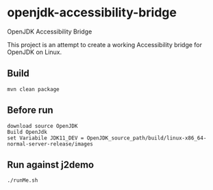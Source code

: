 # openjdk-accessibility-bridge
OpenJDK Accessibility Bridge

This project is an attempt to create a working Accessibility bridge for OpenJDK on Linux.

## Build

```
mvn clean package
```
## Before run

```
download source OpenJDK 
Build OpenJdk
set Variabile JDK11_DEV = OpenJDK_source_path/build/linux-x86_64-normal-server-release/images
``` 

## Run against j2demo

```
./runMe.sh
```
